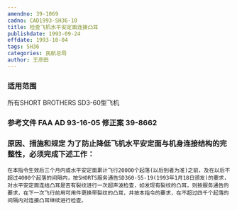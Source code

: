```yaml
---
amendno: 39-1069
cadno: CAD1993-SH36-10
title: 检查飞机水平安定面连接凸耳
publishdate: 1993-09-24
effdate: 1993-10-04
tags: SH36
categories: 民航总局
author: 王彦田
---
```


### 适用范围 
所有SHORT BROTHERS SD3-60型飞机

### 参考文件    FAA AD 93-16-05 修正案 39-8662 

### 原因、措施和规定 为了防止降低飞机水平安定面与机身连接结构的完整性，必须完成下述工作： 
    在本指令生效后三个月内或水平安定面累计飞行20000个起落(以后到者为准)之前，及在以后不超过4000个起落的间隔内，按SHORTS服务通告SD360-55-19(1993年1月18日颁发)的要求，对水平安定面连结凸耳是否有裂纹进行一次超声波检查，如发现有裂纹的凸耳，则按服务通告的要求，在下一次飞行前用可用件更换带裂纹的凸耳，并按本指令的要求，在不超过四千个起落的间隔内对连接凸耳继续进行检查。
